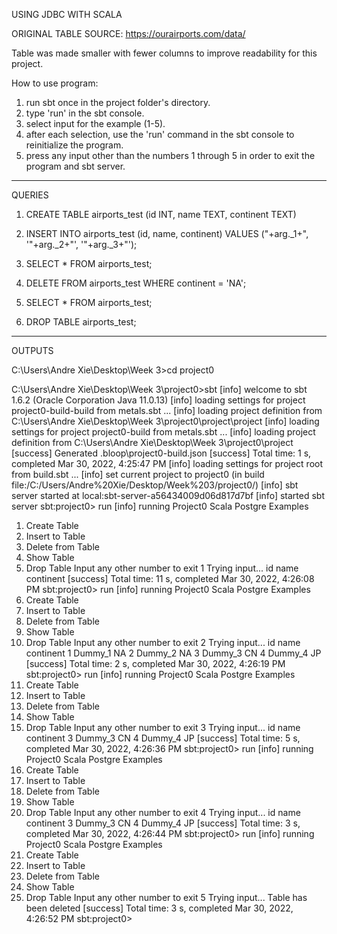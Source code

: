 USING JDBC WITH SCALA

ORIGINAL TABLE SOURCE: https://ourairports.com/data/

Table was made smaller with fewer columns to improve readability for this project. 


How to use program:
1. run sbt once in the project folder's directory.
2. type 'run' in the sbt console.
3. select input for the example (1-5).
4. after each selection, use the 'run' command in the sbt console to reinitialize the program. 
5. press any input other than the numbers 1 through 5 in order to exit the program and sbt server. 

-------------------------------------------------
QUERIES

1. CREATE TABLE airports_test (id INT, name TEXT, continent TEXT)

2. INSERT INTO airports_test (id, name, continent) VALUES ("+arg._1+", '"+arg._2+"', '"+arg._3+"');

3. SELECT * FROM airports_test;

4. DELETE FROM airports_test WHERE continent = 'NA';

5. SELECT * FROM airports_test;

6. DROP TABLE airports_test;

--------------------------------------------------
OUTPUTS

C:\Users\Andre Xie\Desktop\Week 3>cd project0

C:\Users\Andre Xie\Desktop\Week 3\project0>sbt
[info] welcome to sbt 1.6.2 (Oracle Corporation Java 11.0.13)
[info] loading settings for project project0-build-build from metals.sbt ...
[info] loading project definition from C:\Users\Andre Xie\Desktop\Week 3\project0\project\project
[info] loading settings for project project0-build from metals.sbt ...
[info] loading project definition from C:\Users\Andre Xie\Desktop\Week 3\project0\project
[success] Generated .bloop\project0-build.json
[success] Total time: 1 s, completed Mar 30, 2022, 4:25:47 PM
[info] loading settings for project root from build.sbt ...
[info] set current project to project0 (in build file:/C:/Users/Andre%20Xie/Desktop/Week%203/project0/)
[info] sbt server started at local:sbt-server-a56434009d06d817d7bf
[info] started sbt server
sbt:project0> run
[info] running Project0
Scala Postgre Examples
1. Create Table
2. Insert to Table
3. Delete from Table
4. Show Table
5. Drop Table
Input any other number to exit
1
Trying input...
   id   name    continent
[success] Total time: 11 s, completed Mar 30, 2022, 4:26:08 PM
sbt:project0> run
[info] running Project0
Scala Postgre Examples
1. Create Table
2. Insert to Table
3. Delete from Table
4. Show Table
5. Drop Table
Input any other number to exit
2
Trying input...
   id   name    continent
   1   Dummy_1   NA
   2   Dummy_2   NA
   3   Dummy_3   CN
   4   Dummy_4   JP
[success] Total time: 2 s, completed Mar 30, 2022, 4:26:19 PM
sbt:project0> run
[info] running Project0
Scala Postgre Examples
1. Create Table
2. Insert to Table
3. Delete from Table
4. Show Table
5. Drop Table
Input any other number to exit
3
Trying input...
   id   name    continent
   3   Dummy_3   CN
   4   Dummy_4   JP
[success] Total time: 5 s, completed Mar 30, 2022, 4:26:36 PM
sbt:project0> run
[info] running Project0
Scala Postgre Examples
1. Create Table
2. Insert to Table
3. Delete from Table
4. Show Table
5. Drop Table
Input any other number to exit
4
Trying input...
   id   name    continent
   3   Dummy_3   CN
   4   Dummy_4   JP
[success] Total time: 3 s, completed Mar 30, 2022, 4:26:44 PM
sbt:project0> run
[info] running Project0
Scala Postgre Examples
1. Create Table
2. Insert to Table
3. Delete from Table
4. Show Table
5. Drop Table
Input any other number to exit
5
Trying input...
Table has been deleted
[success] Total time: 3 s, completed Mar 30, 2022, 4:26:52 PM
sbt:project0>

